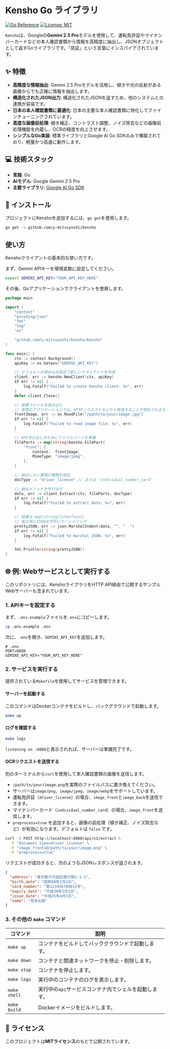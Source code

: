 # Kensho Go ライブラリ

[![Go Reference](https://pkg.go.dev/badge/github.com/y-mitsuyoshi/kensho.svg)](https://pkg.go.dev/github.com/y-mitsuyoshi/kensho)
[![License: MIT](https://img.shields.io/badge/License-MIT-yellow.svg)](https://opensource.org/licenses/MIT)

`Kensho`は、Googleの**Gemini 2.5 Pro**モデルを使用して、運転免許証やマイナンバーカードなどの本人確認書類から情報を高精度に抽出し、JSONオブジェクトとして返すGoライブラリです。「見証」という言葉にインスパイアされています。

## ✨ 特徴

- **高精度な情報抽出**: Gemini 2.5 Proモデルを活用し、傾きや光の反射がある画像からでも正確に情報を抽出します。
- **構造化されたJSON出力**: 構造化されたJSONを返すため、他のシステムとの連携が容易です。
- **日本の本人確認書類に最適化**: 日本の主要な本人確認書類に特化してファインチューニングされています。
- **高度な画像前処理**: 傾き補正、コントラスト調整、ノイズ除去などの画像前処理機能を内蔵し、OCRの精度を向上させます。
- **シンプルなGo実装**: 標準ライブラリとGoogle AI Go SDKのみで構築されており、軽量かつ高速に動作します。

## 💻 技術スタック

- **言語**: Go
- **AIモデル**: Google Gemini 2.5 Pro
- **主要ライブラリ**: [Google AI Go SDK](https://github.com/google/generative-ai-go)

## 🚀 インストール

プロジェクトにKenshoを追加するには、`go get`を使用します。

```bash
go get -u github.com/y-mitsuyoshi/kensho
```

## 使い方

Kenshoクライアントの基本的な使い方です。

まず、Gemini APIキーを環境変数に設定してください。

```bash
export GEMINI_API_KEY="YOUR_API_KEY_HERE"
```

その後、Goアプリケーションでクライアントを使用します。

```go
package main

import (
	"context"
	"encoding/json"
	"fmt"
	"log"
	"os"

	"github.com/y-mitsuyoshi/kensho/kensho"
)

func main() {
	ctx := context.Background()
	apiKey := os.Getenv("GEMINI_API_KEY")

	// デフォルトの埋め込み設定で新しいクライアントを作成
	client, err := kensho.NewClient(ctx, apiKey)
	if err != nil {
		log.Fatalf("Failed to create kensho client: %v", err)
	}
	defer client.Close()

	// 画像ファイルを読み込む
	// 実際のアプリケーションでは、HTTPリクエストなどから取得することが想定されます。
	frontImage, err := os.ReadFile("/path/to/your/image.jpg")
	if err != nil {
		log.Fatalf("Failed to read image file: %v", err)
	}

	// API呼び出しのためにファイルパーツを準備
	fileParts := map[string]kensho.FilePart{
		"front": {
			Content:  frontImage,
			MimeType: "image/jpeg",
		},
	}

	// 抽出したい書類の種類を指定
	docType := "driver_license" // または "individual_number_card"

	// 抽出メソッドを呼び出す
	data, err := client.Extract(ctx, fileParts, docType)
	if err != nil {
		log.Fatalf("Failed to extract data: %v", err)
	}

	// 結果は map[string]interface{}
	// 表示用にJSON文字列にマーシャリング
	prettyJSON, err := json.MarshalIndent(data, "", "  ")
	if err != nil {
		log.Fatalf("Failed to marshal JSON: %v", err)
	}

	fmt.Println(string(prettyJSON))
}
```

## 🌐 例: Webサービスとして実行する

このリポジトリには、KenshoライブラリをHTTP API経由で公開するサンプルWebサーバーも含まれています。

### 1. APIキーを設定する

まず、`.env.example`ファイルを`.env`にコピーします。

```bash
cp .env.example .env
```

次に、`.env`を開き、`GEMINI_API_KEY`を追加します。

```dotenv
# .env
PORT=8080
GEMINI_API_KEY="YOUR_API_KEY_HERE"
```

### 2. サービスを実行する

提供されている`Makefile`を使用してサービスを管理できます。

#### サーバーを起動する

このコマンドはDockerコンテナをビルドし、バックグラウンドで起動します。

```bash
make up
```

#### ログを確認する

```bash
make logs
```

`listening on :8080`と表示されれば、サーバーは準備完了です。

#### OCRリクエストを送信する

別のターミナルから`curl`を使用して本人確認書類の画像を送信します。

- `/path/to/your/image.png`を実際のファイルパスに置き換えてください。
- サーバーは`image/png`、`image/jpeg`、`image/webp`をサポートしています。
- 運転免許証（`driver_license`）の場合、`image_front`と`image_back`を送信できます。
- マイナンバーカード（`individual_number_card`）の場合、`image_front`を送信します。
- `preprocess=true` を追加すると、画像の前処理（傾き補正、ノイズ除去など）が有効になります。デフォルトは `false` です。

```bash
curl -X POST http://localhost:8080/api/v1/extract \
  -F "document_type=driver_license" \
  -F "image_front=@/path/to/your/image.png" \
  -F "preprocess=true"
```

リクエストが成功すると、次のようなJSONレスポンスが返されます。

```json
{
  "address": "東京都千代田区霞が関2-1-1",
  "birth_date": "昭和60年1月1日",
  "card_number": "第123456789012号",
  "expiry_date": "平成30年2月1日",
  "issue_date": "平成25年4月1日",
  "name": "見本太郎"
}
```

### 3. その他の `make` コマンド

| コマンド | 説明 |
|---|---|
| `make up` | コンテナをビルドしてバックグラウンドで起動します。 |
| `make down` | コンテナと関連ネットワークを停止・削除します。 |
| `make stop` | コンテナを停止します。 |
| `make logs` | 実行中のコンテナのログを表示します。 |
| `make shell` | 実行中の`api`サービスコンテナ内でシェルを起動します。 |
| `make build` | Dockerイメージをビルドします。 |

## 📜 ライセンス

このプロジェクトは**MITライセンス**のもとで公開されています。
